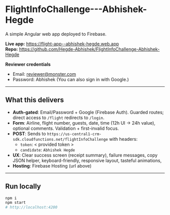 # FlightInfoChallenge---Abhishek-Hegde
A simple Angular web app deployed to Firebase.

**Live app:** https://flight-app--abhishek-hegde.web.app  
**Repo:** https://github.com/Hegde-Abhishek/FlightInfoChallenge-Abhishek-Hegde 

**Reviewer credentials**  
- Email: reviewer@monster.com  
- Password: Abhishek 
(You can also sign in with Google.)

---

## What this delivers
- **Auth-gated**: Email/Password + Google (Firebase Auth). Guarded routes; direct access to `/flight` redirects to `/login`.
- **Form**: Airline, flight number, guests, date, time (12h UI -> 24h value), optional comments. Validation + first-invalid focus.
- **POST**: Sends to `https://us-central1-crm-sdk.cloudfunctions.net/flightInfoChallenge` with headers:
  - `token`: < provided token >
  - `candidate`: `Abhishek Hegde`
- **UX**: Clear success screen (receipt summary), failure messages, copy JSON helper, keyboard-friendly, responsive layout, tasteful animations,
- **Hosting**: Firebase Hosting (url above)


---

## Run locally
```bash
npm i
npm start
# http://localhost:4200



